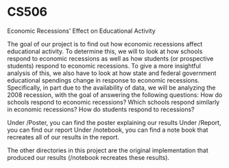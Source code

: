 # CS506
Economic Recessions’ Effect on Educational Activity

The goal of our project is to find out how economic recessions affect educational activity. To determine this, we will to look at how schools respond to economic recessions as well as how students (or prospective students) respond to economic recessions. To give a more insightful analysis of this, we also have to look at how state and federal government educational spendings change in response to economic recessions.  Specifically, in part due to the availability of data, we will be analyzing the 2008 recession, with the goal of answering the following questions: How do schools respond to economic recessions? Which schools respond similarly in economic recessions? How do students respond to recessions? 

Under /Poster, you can find the poster explaining our results
Under /Report, you can find our report
Under /notebook, you can find a note book that recreates all of our results in the report.

The other directories in this project are the original implementation that produced our results (/notebook recreates these results). 
